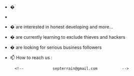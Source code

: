 


- �                      <!-- @Moredev0II -->
- 
- � are interested in honest developing and more...
- � are currently learning to exclude thieves and hackers
- � are looking for serious business followers
- 📫 How to reach us :

        <!--             septerrain@gmail.com           -->
        
        
